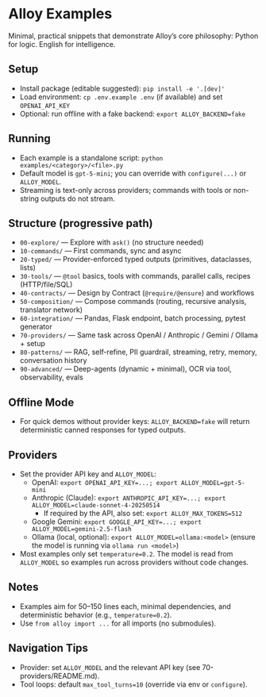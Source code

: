 # Alloy Examples

Minimal, practical snippets that demonstrate Alloy’s core philosophy:
Python for logic. English for intelligence.

## Setup
- Install package (editable suggested): `pip install -e '.[dev]'`
- Load environment: `cp .env.example .env` (if available) and set `OPENAI_API_KEY`
- Optional: run offline with a fake backend: `export ALLOY_BACKEND=fake`

## Running
- Each example is a standalone script: `python examples/<category>/<file>.py`
- Default model is `gpt-5-mini`; you can override with `configure(...)` or `ALLOY_MODEL`.
- Streaming is text-only across providers; commands with tools or non-string outputs do not stream.

## Structure (progressive path)
- `00-explore/` — Explore with `ask()` (no structure needed)
- `10-commands/` — First commands, sync and async
- `20-typed/` — Provider-enforced typed outputs (primitives, dataclasses, lists)
- `30-tools/` — `@tool` basics, tools with commands, parallel calls, recipes (HTTP/file/SQL)
- `40-contracts/` — Design by Contract (`@require/@ensure`) and workflows
- `50-composition/` — Compose commands (routing, recursive analysis, translator network)
- `60-integration/` — Pandas, Flask endpoint, batch processing, pytest generator
- `70-providers/` — Same task across OpenAI / Anthropic / Gemini / Ollama + setup
- `80-patterns/` — RAG, self-refine, PII guardrail, streaming, retry, memory, conversation history
- `90-advanced/` — Deep-agents (dynamic + minimal), OCR via tool, observability, evals

## Offline Mode
- For quick demos without provider keys: `ALLOY_BACKEND=fake` will return deterministic canned responses for typed outputs.

## Providers
- Set the provider API key and `ALLOY_MODEL`:
  - OpenAI: `export OPENAI_API_KEY=...; export ALLOY_MODEL=gpt-5-mini`
  - Anthropic (Claude): `export ANTHROPIC_API_KEY=...; export ALLOY_MODEL=claude-sonnet-4-20250514`
    - If required by the API, also set: `export ALLOY_MAX_TOKENS=512`
  - Google Gemini: `export GOOGLE_API_KEY=...; export ALLOY_MODEL=gemini-2.5-flash`
  - Ollama (local, optional): `export ALLOY_MODEL=ollama:<model>` (ensure the model is running via `ollama run <model>`)
- Most examples only set `temperature=0.2`. The model is read from `ALLOY_MODEL` so examples run across providers without code changes.

## Notes
- Examples aim for 50–150 lines each, minimal dependencies, and deterministic behavior (e.g., `temperature=0.2`).
- Use `from alloy import ...` for all imports (no submodules).

## Navigation Tips
- Provider: set `ALLOY_MODEL` and the relevant API key (see 70-providers/README.md).
- Tool loops: default `max_tool_turns=10` (override via env or `configure`).
